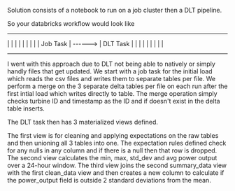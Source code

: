 Solution consists of a notebook to run on a job cluster then a DLT pipeline.

So your databricks workflow would look like 

--------------           --------------
|            |           |            |
|            |           |            |
|  Job Task  | ------>   |  DLT Task  |
|            |           |            |
|            |           |            |
--------------           --------------

I went with this approach due to DLT not being able to natively or simply handly files that get updated.
We start with a job task for the initial load which reads the csv files and writes them to separate tables per file. We perform a merge on the 3 separate delta tables per file on each run after the first intial load which writes directly to table.
The merge operation simply checks turbine ID and timestamp as the ID and if doesn't exist in the delta table inserts.

The DLT task then has 3 materialized views defined.

The first view is for cleaning and applying expectations on the raw tables and then unioning all 3 tables into one. The expectation rules defined check for any nulls in any column and if there is a null then that row is dropped.
The second view calculates the min, max, std_dev and avg power output over a 24-hour window.
The third view joins the second summary_data view with the first clean_data view and then creates a new column to calculate if the power_output field is outside 2 standard deviations from the mean.
